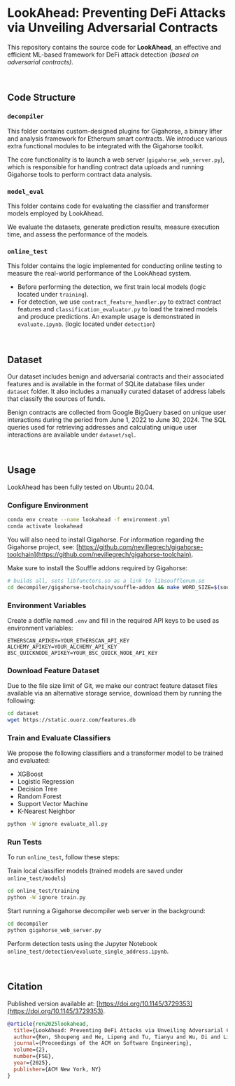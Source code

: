 # LookAhead: Preventing DeFi Attacks via Unveiling Adversarial Contracts
This repository contains the source code for **LookAhead**, an effective and efficient ML-based framework for DeFi attack detection *(based on adversarial contracts)*.

<br/>

## Code Structure
### `decompiler`
This folder contains custom-designed plugins for Gigahorse, a binary lifter and analysis framework for Ethereum smart contracts. We introduce various extra functional modules to be integrated with the Gigahorse toolkit.

The core functionality is to launch a web server (`gigahorse_web_server.py`), which is responsible for handling contract data uploads and running Gigahorse tools to perform contract data analysis.

### `model_eval`
This folder contains code for evaluating the classifier and transformer models employed by LookAhead.

We evaluate the datasets, generate prediction results, measure execution time, and assess the performance of the models.

### `online_test`
This folder contains the logic implemented for conducting online testing to measure the real-world performance of the LookAhead system.

- Before performing the detection, we first train local models (logic located under `training`).
- For detection, we use `contract_feature_handler.py` to extract contract features and `classification_evaluator.py` to load the trained models and produce predictions. An example usage is demonstrated in `evaluate.ipynb`.
(logic located under `detection`)

<br/>

## Dataset
Our dataset includes benign and adversarial contracts and their associated features and is available in the format of SQLite database files under `dataset` folder. It also includes a manually curated dataset of address labels that classify the sources of funds.

Benign contracts are collected from Google BigQuery based on unique user interactions during the period from June 1, 2022 to June 30, 2024. The SQL queries used for retrieving addresses and calculating unique user interactions are available under `dataset/sql`.

<br/>

## Usage
LookAhead has been fully tested on Ubuntu 20.04.

### Configure Environment
```bash
conda env create --name lookahead -f environment.yml
conda activate lookahead
```

You will also need to install Gigahorse. For information regarding the Gigahorse project, see: [https://github.com/nevillegrech/gigahorse-toolchain](https://github.com/nevillegrech/gigahorse-toolchain).

Make sure to install the Souffle addons required by Gigahorse:
```bash
# builds all, sets libfunctors.so as a link to libsoufflenum.so
cd decompiler/gigahorse-toolchain/souffle-addon && make WORD_SIZE=$(souffle --version | sed -n 3p | cut -c12,13)
```

### Environment Variables
Create a dotfile named `.env` and fill in the required API keys to be used as environment variables:
```
ETHERSCAN_APIKEY=YOUR_ETHERSCAN_API_KEY
ALCHEMY_APIKEY=YOUR_ALCHEMY_API_KEY
BSC_QUICKNODE_APIKEY=YOUR_BSC_QUICK_NODE_API_KEY
```

### Download Feature Dataset
Due to the file size limit of Git, we make our contract feature dataset files available via an alternative storage service, download them by running the following:
```bash
cd dataset
wget https://static.ouorz.com/features.db
```

### Train and Evaluate Classifiers
We propose the following classifiers and a transformer model to be trained and evaluated:
- XGBoost
- Logistic Regression
- Decision Tree
- Random Forest
- Support Vector Machine
- K-Nearest Neighbor

```bash
python -W ignore evaluate_all.py
```

### Run Tests
To run `online_test`, follow these steps:

Train local classifier models (trained models are saved under `online_test/models`)

```bash
cd online_test/training
python -W ignore train.py
```

Start running a Gigahorse decompiler web server in the background:

```bash
cd decompiler
python gigahorse_web_server.py
```

Perform detection tests using the Jupyter Notebook `online_test/detection/evaluate_single_address.ipynb`.

<br/>

## Citation
Published version available at: [https://doi.org/10.1145/3729353](https://doi.org/10.1145/3729353).

```bibtex
@article{ren2025lookahead,
  title={LookAhead: Preventing DeFi Attacks via Unveiling Adversarial Contracts},
  author={Ren, Shoupeng and He, Lipeng and Tu, Tianyu and Wu, Di and Liu, Jian and Ren, Kui and Chen, Chun},
  journal={Proceedings of the ACM on Software Engineering},
  volume={2},
  number={FSE},
  year={2025},
  publisher={ACM New York, NY}
}
```

